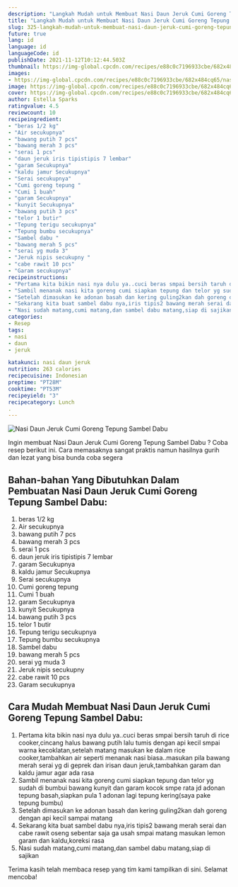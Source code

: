 ```yaml
---
description: "Langkah Mudah untuk Membuat Nasi Daun Jeruk Cumi Goreng Tepung Sambel Dabu yang Lezat"
title: "Langkah Mudah untuk Membuat Nasi Daun Jeruk Cumi Goreng Tepung Sambel Dabu yang Lezat"
slug: 325-langkah-mudah-untuk-membuat-nasi-daun-jeruk-cumi-goreng-tepung-sambel-dabu-yang-lezat
future: true
lang: id
language: id
languageCode: id
publishDate: 2021-11-12T10:12:44.503Z 
thumbnail: https://img-global.cpcdn.com/recipes/e88c0c7196933cbe/682x484cq65/nasi-daun-jeruk-cumi-goreng-tepung-sambel-dabu-foto-resep-utama.png
images:
- https://img-global.cpcdn.com/recipes/e88c0c7196933cbe/682x484cq65/nasi-daun-jeruk-cumi-goreng-tepung-sambel-dabu-foto-resep-utama.png
image: https://img-global.cpcdn.com/recipes/e88c0c7196933cbe/682x484cq65/nasi-daun-jeruk-cumi-goreng-tepung-sambel-dabu-foto-resep-utama.png
cover: https://img-global.cpcdn.com/recipes/e88c0c7196933cbe/682x484cq65/nasi-daun-jeruk-cumi-goreng-tepung-sambel-dabu-foto-resep-utama.png
author: Estella Sparks
ratingvalue: 4.5
reviewcount: 10
recipeingredient:
- "beras 1/2 kg"
- "Air secukupnya"
- "bawang putih 7 pcs"
- "bawang merah 3 pcs"
- "serai 1 pcs"
- "daun jeruk iris tipistipis 7 lembar"
- "garam Secukupnya"
- "kaldu jamur Secukupnya"
- "Serai secukupnya"
- "Cumi goreng tepung "
- "Cumi 1 buah"
- "garam Secukupnya"
- "kunyit Secukupnya"
- "bawang putih 3 pcs"
- "telor 1 butir"
- "Tepung terigu secukupnya"
- "Tepung bumbu secukupnya"
- "Sambel dabu "
- "bawang merah 5 pcs"
- "serai yg muda 3"
- "Jeruk nipis secukupny "
- "cabe rawit 10 pcs"
- "Garam secukupnya"
recipeinstructions:
- "Pertama kita bikin nasi nya dulu ya..cuci beras smpai bersih taruh di rice cooker,cincang halus bawang putih lalu tumis dengan api kecil smpai warna kecoklatan,setelah matang masukan ke dalam rice cooker,tambahkan air seperti menanak nasi biasa..masukan pila bawang merah serai yg di geprek dan irisan daun jeruk,tambahkan garam dan kaldu jamur agar ada rasa"
- "Sambil menanak nasi kita goreng cumi siapkan tepung dan telor yg sudah di bumbui bawang kunyit dan garam kocok smpe rata jd adonan tepung basah,siapkan pula 1 adonan lagi tepung kering(saya pake tepung bumbu)"
- "Setelah dimasukan ke adonan basah dan kering guling2kan dah goreng dengan api kecil sampai matang"
- "Sekarang kita buat sambel dabu nya,iris tipis2 bawang merah serai dan cabe rawit oseng sebentar saja ga usah smpai matang masukan lemon garam dan kaldu,koreksi rasa"
- "Nasi sudah matang,cumi matang,dan sambel dabu matang,siap di sajikan"
categories:
- Resep
tags:
- nasi
- daun
- jeruk

katakunci: nasi daun jeruk 
nutrition: 263 calories
recipecuisine: Indonesian
preptime: "PT28M"
cooktime: "PT53M"
recipeyield: "3"
recipecategory: Lunch
. 
---
```



![Nasi Daun Jeruk Cumi Goreng Tepung Sambel Dabu](https://img-global.cpcdn.com/recipes/e88c0c7196933cbe/682x484cq65/nasi-daun-jeruk-cumi-goreng-tepung-sambel-dabu-foto-resep-utama.png)

Ingin membuat Nasi Daun Jeruk Cumi Goreng Tepung Sambel Dabu ? Coba resep berikut ini. Cara memasaknya sangat praktis namun hasilnya gurih dan lezat yang bisa bunda coba segera

<!--inarticleads1-->

## Bahan-bahan Yang Dibutuhkan Dalam Pembuatan Nasi Daun Jeruk Cumi Goreng Tepung Sambel Dabu:

1. beras 1/2 kg
1. Air secukupnya
1. bawang putih 7 pcs
1. bawang merah 3 pcs
1. serai 1 pcs
1. daun jeruk iris tipistipis 7 lembar
1. garam Secukupnya
1. kaldu jamur Secukupnya
1. Serai secukupnya
1. Cumi goreng tepung 
1. Cumi 1 buah
1. garam Secukupnya
1. kunyit Secukupnya
1. bawang putih 3 pcs
1. telor 1 butir
1. Tepung terigu secukupnya
1. Tepung bumbu secukupnya
1. Sambel dabu 
1. bawang merah 5 pcs
1. serai yg muda 3
1. Jeruk nipis secukupny 
1. cabe rawit 10 pcs
1. Garam secukupnya



<!--inarticleads2-->

## Cara Mudah Membuat Nasi Daun Jeruk Cumi Goreng Tepung Sambel Dabu:

1. Pertama kita bikin nasi nya dulu ya..cuci beras smpai bersih taruh di rice cooker,cincang halus bawang putih lalu tumis dengan api kecil smpai warna kecoklatan,setelah matang masukan ke dalam rice cooker,tambahkan air seperti menanak nasi biasa..masukan pila bawang merah serai yg di geprek dan irisan daun jeruk,tambahkan garam dan kaldu jamur agar ada rasa
1. Sambil menanak nasi kita goreng cumi siapkan tepung dan telor yg sudah di bumbui bawang kunyit dan garam kocok smpe rata jd adonan tepung basah,siapkan pula 1 adonan lagi tepung kering(saya pake tepung bumbu)
1. Setelah dimasukan ke adonan basah dan kering guling2kan dah goreng dengan api kecil sampai matang
1. Sekarang kita buat sambel dabu nya,iris tipis2 bawang merah serai dan cabe rawit oseng sebentar saja ga usah smpai matang masukan lemon garam dan kaldu,koreksi rasa
1. Nasi sudah matang,cumi matang,dan sambel dabu matang,siap di sajikan




Terima kasih telah membaca resep yang tim kami tampilkan di sini. Selamat mencoba!
